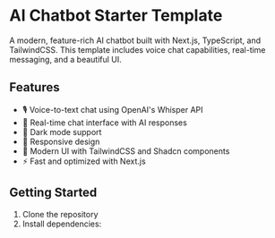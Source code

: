 # AI Chatbot Starter Template

A modern, feature-rich AI chatbot built with Next.js, TypeScript, and TailwindCSS. This template includes voice chat capabilities, real-time messaging, and a beautiful UI.

## Features

- 🎙️ Voice-to-text chat using OpenAI's Whisper API
- 💬 Real-time chat interface with AI responses
- 🌙 Dark mode support
- 📱 Responsive design
- 🎨 Modern UI with TailwindCSS and Shadcn components
- ⚡ Fast and optimized with Next.js

## Getting Started

1. Clone the repository
2. Install dependencies:
